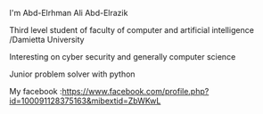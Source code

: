 I'm Abd-Elrhman Ali Abd-Elrazik 

Third level student of faculty of computer and artificial intelligence /Damietta University

Interesting on cyber security and generally computer science 

Junior problem solver with python 

My facebook :https://www.facebook.com/profile.php?id=100091128375163&mibextid=ZbWKwL 
